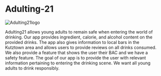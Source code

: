# Adulting-21





 ![Adulting21logo](https://github.com/sgonz837/Adulting-21/assets/55932498/338a1b01-aad4-4f81-9d71-261a84a8805a)

Adulting21 allows young adults to remain safe when entering the world of drinking. Our app provides ingredient, calorie, and alcohol content on the provided drinks. The app also gives information to local bars in the Kutztown area and allows users to provide reviews on all drinks consumed. We also provide a feature that shows the user their BAC and we have a safety feature. The goal of our app is to provide the user with relevant information pertaining to entering the drinking scene. We want all young adults to drink responsibly.


